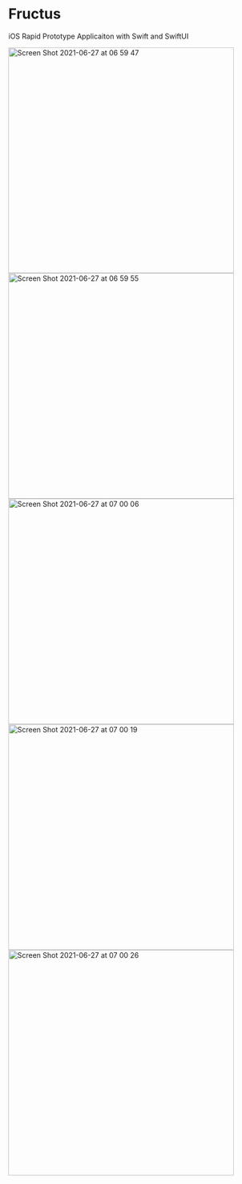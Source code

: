 # Fructus
iOS Rapid Prototype Applicaiton with Swift and SwiftUI


<img width="450" alt="Screen Shot 2021-06-27 at 06 59 47" src="https://user-images.githubusercontent.com/30294372/123543764-bf60a880-d715-11eb-817b-e7482a41e4b1.png">

<img width="450" alt="Screen Shot 2021-06-27 at 06 59 55" src="https://user-images.githubusercontent.com/30294372/123543785-d1dae200-d715-11eb-8c88-df403ee674c5.png">
<img width="450" alt="Screen Shot 2021-06-27 at 07 00 06" src="https://user-images.githubusercontent.com/30294372/123543794-dd2e0d80-d715-11eb-9fcc-0bcb7ce3dfcf.png">
<img width="450" alt="Screen Shot 2021-06-27 at 07 00 19" src="https://user-images.githubusercontent.com/30294372/123543796-e28b5800-d715-11eb-8ede-01da6d61840c.png">
<img width="450" alt="Screen Shot 2021-06-27 at 07 00 26" src="https://user-images.githubusercontent.com/30294372/123543810-f20aa100-d715-11eb-8634-7dec063ff9c0.png">


